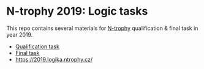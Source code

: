 # N-trophy 2019: Logic tasks

This repo contains several materials for [N-trophy](https://ntrophy.cz/)
qualification & final task in year 2019.

 * [Qualification task](kvalif)
 * [Final task](finale)
 * <https://2019.logika.ntrophy.cz/>
